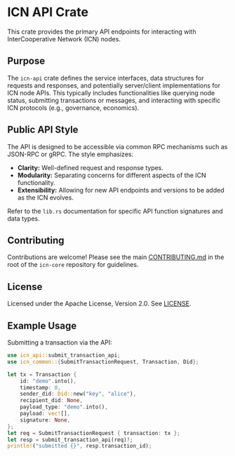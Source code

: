 # ICN API Crate

This crate provides the primary API endpoints for interacting with InterCooperative Network (ICN) nodes.

## Purpose

The `icn-api` crate defines the service interfaces, data structures for requests and responses, and potentially server/client implementations for ICN node APIs. This typically includes functionalities like querying node status, submitting transactions or messages, and interacting with specific ICN protocols (e.g., governance, economics).

## Public API Style

The API is designed to be accessible via common RPC mechanisms such as JSON-RPC or gRPC. The style emphasizes:

*   **Clarity:** Well-defined request and response types.
*   **Modularity:** Separating concerns for different aspects of the ICN functionality.
*   **Extensibility:** Allowing for new API endpoints and versions to be added as the ICN evolves.

Refer to the `lib.rs` documentation for specific API function signatures and data types.

## Contributing

Contributions are welcome! Please see the main [CONTRIBUTING.md](../../CONTRIBUTING.md) in the root of the `icn-core` repository for guidelines.

## License

Licensed under the Apache License, Version 2.0. See [LICENSE](../../LICENSE).

## Example Usage

Submitting a transaction via the API:

```rust
use icn_api::submit_transaction_api;
use icn_common::{SubmitTransactionRequest, Transaction, Did};

let tx = Transaction {
    id: "demo".into(),
    timestamp: 0,
    sender_did: Did::new("key", "alice"),
    recipient_did: None,
    payload_type: "demo".into(),
    payload: vec![],
    signature: None,
};
let req = SubmitTransactionRequest { transaction: tx };
let resp = submit_transaction_api(req)?;
println!("submitted {}", resp.transaction_id);
```
